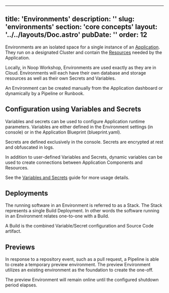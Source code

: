 ---
 title: 'Environments'
 description: ''
 slug: 'environments'
 section: 'core concepts'
 layout: '../../layouts/Doc.astro'
 pubDate: ''
 order: 12
 ---

Environments are an isolated space for a single instance of an [Application](/docs/applications/). They run on a designated Cluster and contain the [Resources](/docs/resources/) needed by the Application.

Locally, in Noop Workshop, Environments are used exactly as they are in Cloud. Environments will each have their own database and storage resources as well as their own Secrets and Variables.

An Environment can be created manually from the Application dashboard or dynamically by a Pipeline or Runbook.

## Configuration using Variables and Secrets

Variables and secrets can be used to configure Application runtime parameters. Variables are either defined in the Environment settings (in console) or in the Application Blueprint (blueprint.yaml).

Secrets are defined exclusively in the console. Secrets are encrypted at rest and obfuscated in logs.

In addition to user-defined Variables and Secrets, dynamic variables can be used to create connections between Application Components and Resources.

See the [Variables and Secrets](/docs/creating-environment-variables-and-secrets/) guide for more usage details.

## Deployments

The running software in an Environment is referred to as a Stack. The Stack represents a single Build Deployment. In other words the software running in an Environment relates one-to-one with a Build.

A Build is the combined Variable/Secret configuration and Source Code artifact.

## Previews

In response to a repository event, such as a pull request, a Pipeline is able to create a temporary preview environment. The preview Environment utilizes an existing environment as the foundation to create the one-off.

The preview Environment will remain online until the configured shutdown period elapses.
